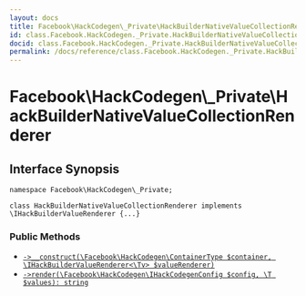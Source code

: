 ```yaml
---
layout: docs
title: Facebook\HackCodegen\_Private\HackBuilderNativeValueCollectionRenderer
id: class.Facebook.HackCodegen._Private.HackBuilderNativeValueCollectionRenderer
docid: class.Facebook.HackCodegen._Private.HackBuilderNativeValueCollectionRenderer
permalink: /docs/reference/class.Facebook.HackCodegen._Private.HackBuilderNativeValueCollectionRenderer.md
---
```

# Facebook\\HackCodegen\\_Private\\HackBuilderNativeValueCollectionRenderer




## Interface Synopsis




``` Hack
namespace Facebook\HackCodegen\_Private;

class HackBuilderNativeValueCollectionRenderer implements \IHackBuilderValueRenderer {...}
```




### Public Methods




- [` ->__construct(\Facebook\HackCodegen\ContainerType $container, \IHackBuilderValueRenderer<\Tv> $valueRenderer) `](<class.Facebook.HackCodegen._Private.HackBuilderNativeValueCollectionRenderer.__construct.md>)
- [` ->render(\Facebook\HackCodegen\IHackCodegenConfig $config, \T $values): string `](<class.Facebook.HackCodegen._Private.HackBuilderNativeValueCollectionRenderer.render.md>)